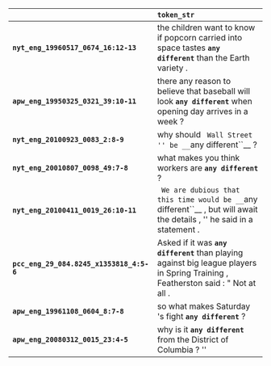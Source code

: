 |                                          | `token_str`                                                                                                                          |
|:-----------------------------------------|:-------------------------------------------------------------------------------------------------------------------------------------|
| **`nyt_eng_19960517_0674_16:12-13`**     | the children want to know if popcorn carried into space tastes __``any different``__ than the Earth variety .                        |
| **`apw_eng_19950325_0321_39:10-11`**     | there any reason to believe that baseball will look __``any different``__ when opening day arrives in a week ?                       |
| **`nyt_eng_20100923_0083_2:8-9`**        | why should `` Wall Street '' be __``any different``__ ?                                                                              |
| **`nyt_eng_20010807_0098_49:7-8`**       | what makes you think workers are __``any different``__ ?                                                                             |
| **`nyt_eng_20100411_0019_26:10-11`**     | `` We are dubious that this time would be __``any different``__ , but will await the details , '' he said in a statement .           |
| **`pcc_eng_29_084.8245_x1353818_4:5-6`** | Asked if it was __``any different``__ than playing against big league players in Spring Training , Featherston said : " Not at all . |
| **`apw_eng_19961108_0604_8:7-8`**        | so what makes Saturday 's fight __``any different``__ ?                                                                              |
| **`apw_eng_20080312_0015_23:4-5`**       | why is it __``any different``__ from the District of Columbia ? ''                                                                   |